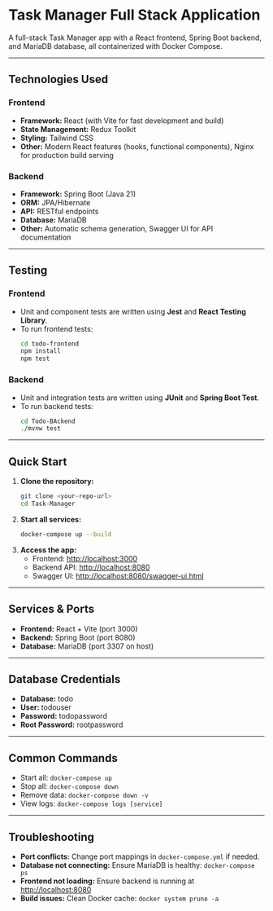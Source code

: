 # Task Manager Full Stack Application

A full-stack Task Manager app with a React frontend, Spring Boot backend, and MariaDB database, all containerized with Docker Compose.

---

## Technologies Used

### Frontend
- **Framework:** React (with Vite for fast development and build)
- **State Management:** Redux Toolkit
- **Styling:** Tailwind CSS
- **Other:** Modern React features (hooks, functional components), Nginx for production build serving

### Backend
- **Framework:** Spring Boot (Java 21)
- **ORM:** JPA/Hibernate
- **API:** RESTful endpoints
- **Database:** MariaDB
- **Other:** Automatic schema generation, Swagger UI for API documentation

---

## Testing

### Frontend
- Unit and component tests are written using **Jest** and **React Testing Library**.
- To run frontend tests:
  ```sh
  cd todo-frontend
  npm install
  npm test
  ```

### Backend
- Unit and integration tests are written using **JUnit** and **Spring Boot Test**.
- To run backend tests:
  ```sh
  cd Todo-BAckend
  ./mvnw test
  ```

---

## Quick Start
1. **Clone the repository:**
   ```sh
   git clone <your-repo-url>
   cd Task-Manager
   ```
2. **Start all services:**
   ```sh
   docker-compose up --build
   ```
3. **Access the app:**
   - Frontend: [http://localhost:3000](http://localhost:3000)
   - Backend API: [http://localhost:8080](http://localhost:8080)
   - Swagger UI: [http://localhost:8080/swagger-ui.html](http://localhost:8080/swagger-ui.html)

---

## Services & Ports
- **Frontend:** React + Vite (port 3000)
- **Backend:** Spring Boot (port 8080)
- **Database:** MariaDB (port 3307 on host)

---

## Database Credentials
- **Database:** todo
- **User:** todouser
- **Password:** todopassword
- **Root Password:** rootpassword

---

## Common Commands
- Start all: `docker-compose up`
- Stop all: `docker-compose down`
- Remove data: `docker-compose down -v`
- View logs: `docker-compose logs [service]`

---

## Troubleshooting
- **Port conflicts:** Change port mappings in `docker-compose.yml` if needed.
- **Database not connecting:** Ensure MariaDB is healthy: `docker-compose ps`
- **Frontend not loading:** Ensure backend is running at [http://localhost:8080](http://localhost:8080)
- **Build issues:** Clean Docker cache: `docker system prune -a`




